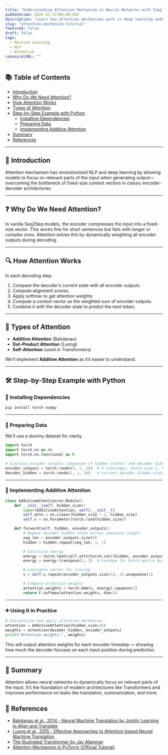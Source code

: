 ```yaml
---
title: "Understanding Attention Mechanism in Neural Networks with Simple Examples"
pubDatetime: 2025-03-21T00:00:00Z
description: "Learn how attention mechanisms work in deep learning models, especially in NLP tasks. This beginner-friendly guide explains the concept with an intuitive example and PyTorch code."
slug: "attention-mechanism-tutorial"
featured: false
draft: false
tags:
  - Machine Learning
  - NLP
  - Attention
canonicalURL: ""
---
```



## 📚 Table of Contents

- [Introduction](#introduction)
- [Why Do We Need Attention?](#why-do-we-need-attention)
- [How Attention Works](#how-attention-works)
- [Types of Attention](#types-of-attention)
- [Step-by-Step Example with Python](#step-by-step-example-with-python)
  - [Installing Dependencies](#installing-dependencies)
  - [Preparing Data](#preparing-data)
  - [Implementing Additive Attention](#implementing-additive-attention)
- [Summary](#summary)
- [References](#references)

---

## 🚀 Introduction

Attention mechanism has revolutionized NLP and deep learning by allowing models to focus on relevant parts of the input when generating output—overcoming the bottleneck of fixed-size context vectors in classic encoder-decoder architectures.

---

## ❓ Why Do We Need Attention?

In vanilla Seq2Seq models, the encoder compresses the input into a fixed-size vector. This works fine for short sentences but fails with longer or complex ones. Attention solves this by dynamically weighting all encoder outputs during decoding.

---

## 🔍 How Attention Works

In each decoding step:

1. Compare the decoder’s current state with all encoder outputs.
2. Compute alignment scores.
3. Apply softmax to get attention weights.
4. Compute a context vector as the weighted sum of encoder outputs.
5. Combine it with the decoder state to predict the next token.

---

## 🧠 Types of Attention

- **Additive Attention** (Bahdanau)
- **Dot-Product Attention** (Luong)
- **Self-Attention** (used in Transformers)

We'll implement **Additive Attention** as it’s easier to understand.

---

## 🛠️ Step-by-Step Example with Python

### 📌 Installing Dependencies

```bash
pip install torch numpy
```

---

### 📌 Preparing Data

We'll use a dummy dataset for clarity.

```python
import torch
import torch.nn as nn
import torch.nn.functional as F

# Simulate encoder outputs (sequence of hidden states) and decoder hidden state
encoder_outputs = torch.randn(5, 1, 16)  # 5 timesteps, batch size 1, hidden size 16
decoder_hidden = torch.randn(1, 1, 16)   # current decoder hidden state
```

---

### 🔧 Implementing Additive Attention

```python
class AdditiveAttention(nn.Module):
    def __init__(self, hidden_size):
        super(AdditiveAttention, self).__init__()
        self.attn = nn.Linear(hidden_size * 2, hidden_size)
        self.v = nn.Parameter(torch.rand(hidden_size))

    def forward(self, hidden, encoder_outputs):
        # Repeat decoder hidden state across sequence length
        seq_len = encoder_outputs.size(0)
        hidden = hidden.repeat(seq_len, 1, 1)

        # Calculate energy
        energy = torch.tanh(self.attn(torch.cat((hidden, encoder_outputs), dim=2)))
        energy = energy.transpose(1, 2)  # reshape for batch matrix multiplication

        # Learnable vector for scoring
        v = self.v.repeat(encoder_outputs.size(1), 1).unsqueeze(1)

        # Compute attention weights
        attention_weights = torch.bmm(v, energy).squeeze(1)
        return F.softmax(attention_weights, dim=1)
```

---

### ➕ Using It in Practice

```python
# Instantiate and apply attention mechanism
attention = AdditiveAttention(hidden_size=16)
weights = attention(decoder_hidden, encoder_outputs)
print("Attention weights:", weights)
```

This will output attention weights for each encoder timestep — showing how much the decoder focuses on each input position during prediction.

---

## 🎯 Summary

Attention allows neural networks to dynamically focus on relevant parts of the input. It’s the foundation of modern architectures like Transformers and improves performance on tasks like translation, summarization, and more.


## 📖 References

- [Bahdanau et al., 2014 - Neural Machine Translation by Jointly Learning to Align and Translate](https://arxiv.org/abs/1409.0473)
- [Luong et al., 2015 - Effective Approaches to Attention-based Neural Machine Translation](https://arxiv.org/abs/1508.04025)
- [The Illustrated Transformer by Jay Alammar](https://jalammar.github.io/illustrated-transformer/)
- [Attention Mechanism in PyTorch (Official Tutorial)](https://pytorch.org/tutorials/intermediate/seq2seq_translation_tutorial.html)

